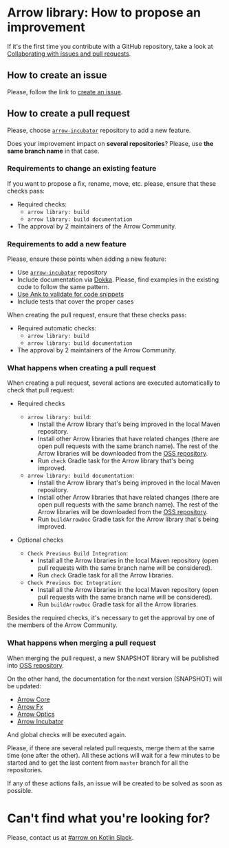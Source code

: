 # Arrow library: How to propose an improvement

If it's the first time you contribute with a GitHub repository, take a look at [Collaborating with issues and pull requests](https://docs.github.com/en/github/collaborating-with-issues-and-pull-requests).

## How to create an issue

Please, follow the link to [create an issue](https://github.com/arrow-kt/arrow/issues/new/choose).

## How to create a pull request

Please, choose [`arrow-incubator`](https://github.com/arrow-kt/arrow-incubator) repository to add a new feature.

Does your improvement impact on **several repositories**? Please, use **the same branch name** in that case.

### Requirements to change an existing feature

If you want to propose a fix, rename, move, etc. please, ensure that these checks pass:

* Required checks:
    * `arrow library: build`
    * `arrow library: build documentation`
* The approval by 2 maintainers of the Arrow Community.

### Requirements to add a new feature

Please, ensure these points when adding a new feature:

* Use [`arrow-incubator`](https://github.com/arrow-kt/arrow-incubator) repository
* Include documentation via [Dokka](https://kotlinlang.org/docs/reference/kotlin-doc.html). Please, find examples in the existing code to follow the same pattern.
* [Use Ank to validate for code snippets](https://github.com/arrow-kt/arrow-ank/blob/master/README.md)
* Include tests that cover the proper cases

When creating the pull request, ensure that these checks pass:

* Required automatic checks:
    * `arrow library: build`
    * `arrow library: build documentation`
* The approval by 2 maintainers of the Arrow Community.

### What happens when creating a pull request

When creating a pull request, several actions are executed automatically to check that pull request:

* Required checks
  * `arrow library: build`:
    * Install the Arrow library that's being improved in the local Maven repository.
    * Install other Arrow libraries that have related changes (there are open pull requests with the same branch name). The rest of the Arrow libraries will be downloaded from the [OSS repository](https://oss.jfrog.org/artifactory/oss-snapshot-local/io/arrow-kt/).
    * Run `check` Gradle task for the Arrow library that's being improved.
  * `arrow library: build documentation`:
    * Install the Arrow library that's being improved in the local Maven repository.
    * Install other Arrow libraries that have related changes (there are open pull requests with the same branch name). The rest of the Arrow libraries will be downloaded from the [OSS repository](https://oss.jfrog.org/artifactory/oss-snapshot-local/io/arrow-kt/).
    * Run `buildArrowDoc` Gradle task for the Arrow library that's being improved.

* Optional checks
  * `Check Previous Build Integration`:
    * Install all the Arrow libraries in the local Maven repository (open pull requests with the same branch name will be considered).
    * Run `check` Gradle task for all the Arrow libraries.
  * `Check Previous Doc Integration`:
    * Install all the Arrow libraries in the local Maven repository (open pull requests with the same branch name will be considered).
    * Run `buildArrowDoc` Gradle task for all the Arrow libraries.

Besides the required checks, it's necessary to get the approval by one of the members of the Arrow Community.

### What happens when merging a pull request

When merging the pull request, a new SNAPSHOT library will be published into [OSS repository](https://oss.jfrog.org/artifactory/oss-snapshot-local/io/arrow-kt/).

On the other hand, the documentation for the next version (SNAPSHOT) will be updated:

* [Arrow Core](https://arrow-kt.io/docs/next/core/)
* [Arrow Fx](https://arrow-kt.io/docs/next/fx/)
* [Arrow Optics](https://arrow-kt.io/docs/next/optics/dsl/)
* [Arrow Incubator](https://arrow-kt.io/docs/next/aql/intro/)

And global checks will be executed again.

Please, if there are several related pull requests, merge them at the same time (one after the other). All these actions will wait for a few minutes to be started and to get the last content from `master` branch for all the repositories.

If any of these actions fails, an issue will be created to be solved as soon as possible.

# Can't find what you're looking for?

Please, contact us at [#arrow on Kotlin Slack](https://kotlinlang.slack.com/messages/C5UPMM0A0).
